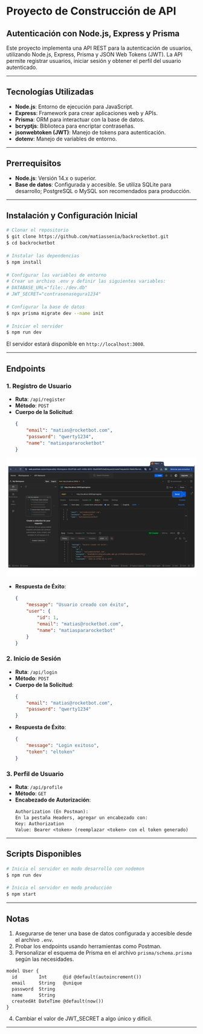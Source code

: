 # Proyecto de Construcción de API

## Autenticación con Node.js, Express y Prisma

Este proyecto implementa una API REST para la autenticación de usuarios, utilizando Node.js, Express, Prisma y JSON Web Tokens (JWT). La API permite registrar usuarios, iniciar sesión y obtener el perfil del usuario autenticado.

---

## Tecnologías Utilizadas

- **Node.js**: Entorno de ejecución para JavaScript.
- **Express**: Framework para crear aplicaciones web y APIs.
- **Prisma**: ORM para interactuar con la base de datos.
- **bcryptjs**: Biblioteca para encriptar contraseñas.
- **jsonwebtoken (JWT)**: Manejo de tokens para autenticación.
- **dotenv**: Manejo de variables de entorno.

---

## Prerrequisitos

- **Node.js**: Versión 14.x o superior.
- **Base de datos**: Configurada y accesible. Se utiliza SQLite para desarrollo; PostgreSQL o MySQL son recomendados para producción.

---

## Instalación y Configuración Inicial

```bash
# Clonar el repositorio
$ git clone https://github.com/matiassenia/backrocketbot.git
$ cd backrocketbot

# Instalar las dependencias
$ npm install

# Configurar las variables de entorno
# Crear un archivo .env y definir las siguientes variables:
# DATABASE_URL="file:./dev.db"
# JWT_SECRET="contrasenasegura1234"

# Configurar la base de datos
$ npx prisma migrate dev --name init

# Iniciar el servidor
$ npm run dev
```

El servidor estará disponible en `http://localhost:3000`.

---

## Endpoints

### **1. Registro de Usuario**

- **Ruta**: `/api/register`
- **Método**: `POST`
- **Cuerpo de la Solicitud**:
  ```json
  {
      "email": "matias@rocketbot.com",
      "password": "qwerty1234",
      "name": "matiaspararocketbot"
  }
  ```

![Registro con éxito](./images/registerok.jpg)


- **Respuesta de Éxito**:
  ```json
  {
      "message": "Usuario creado con éxito",
      "user": {
          "id": 1,
          "email": "matias@rocketbot.com",
          "name": "matiaspararocketbot"
      }
  }
  ```

### **2. Inicio de Sesión**

- **Ruta**: `/api/login`
- **Método**: `POST`
- **Cuerpo de la Solicitud**:
  ```json
  {
      "email": "matias@rocketbot.com",
      "password": "qwerty1234"
  }
  ```
- **Respuesta de Éxito**:
  ```json
  {
      "message": "Login exitoso",
      "token": "eltoken"
  }
  ```

### **3. Perfil de Usuario**

- **Ruta**: `/api/profile`
- **Método**: `GET`
- **Encabezado de Autorización**:
  ```
  Authorization (En Postman):
  En la pestaña Headers, agregar un encabezado con:
  Key: Authorization
  Value: Bearer <token> (reemplazar <token> con el token generado)
  ```

---

## Scripts Disponibles

```bash
# Inicia el servidor en modo desarrollo con nodemon
$ npm run dev

# Inicia el servidor en modo producción
$ npm start
```

---

## Notas

1. Asegurarse de tener una base de datos configurada y accesible desde el archivo `.env`.
2. Probar los endpoints usando herramientas como Postman.
3. Personalizar el esquema de Prisma en el archivo `prisma/schema.prisma` según las necesidades.

```prisma
model User {
  id        Int      @id @default(autoincrement())
  email     String   @unique
  password  String
  name      String
  createdAt DateTime @default(now())
}
```

4. Cambiar el valor de JWT_SECRET a algo único y difícil.

---

